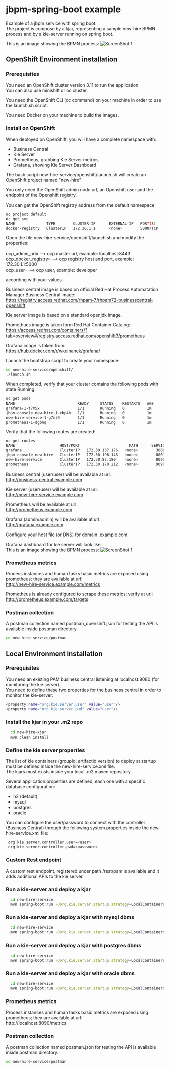 jbpm-spring-boot example
=============================

Example of a jbpm service with spring boot.<br>
The project is compose by a kjar, representing a sample new-hire BPMN process and by a kie-server running on spring boot.<br>

This is an image showing the BPMN process:
![ScreenShot 1](images/newhire.png)

## OpenShift Environment installation

### Prerequisites

You need an OpenShift cluster version 3.11 to run the application.<br>
You can also use minishift or oc cluster.

You need the OpenShift CLI (oc command) on your machine in order to use the launch.sh script.

You need Docker on your machine to build the images.

### Install on OpenShift

When deployed on OpenShift, you will have a complete namespace with:<br>
 - Business Central
 - Kie Server
 - Prometheus, grabbing Kie Server metrics
 - Grafana, showing Kie Server Dashboard

The bash script new-hire-service/openshift/launch.sh will create an OpenShift project named "new-hire"

You only need the OpenShift admin node url, an Openshift user and the endpoint of the Openshift registry.

You can get the OpenShift registry address from the default namespace:

```bash
oc project default
oc get svc
NAME              TYPE        CLUSTER-IP      EXTERNAL-IP   PORT(S)                   AGE
docker-registry   ClusterIP   172.30.1.1      <none>        5000/TCP                  59d
```

Open the file new-hire-service/openshift/launch.sh and modify the properties:<br><br>
ocp_admin_url= --> ocp master url, example: localhost:8443<br>
ocp_docker_registry= --> ocp registry host and port, example: 172.30.1.1:5000<br>
ocp_user= --> ocp user, example: developer

according with your values.

Business central image is based on official Red Hat Process Automatation Manager Business Central image:<br>
https://registry.access.redhat.com/rhpam-7/rhpam72-businesscentral-openshift

Kie server image is based on a standard openjdk image.

Promethues image is taken form Red Hat Container Catalog:<br>
https://access.redhat.com/containers/?tab=overview#/registry.access.redhat.com/openshift3/prometheus

Grafana image is taken from:<br>
https://hub.docker.com/r/wkulhanek/grafana/

Launch the bootstrap script to create your namespace:

```bash
cd new-hire-service/openshift/
./launch.sh
```

When completed, verify that your cluster contains the following pods with state Running:

```bash
oc get pods
NAME                            READY     STATUS    RESTARTS   AGE
grafana-1-t7m5x                 1/1       Running   0          1m
jbpm-console-new-hire-1-xbp4h   1/1       Running   0          1m
new-hire-service-1-g7ml9        1/1       Running   0          1m
prometheus-1-dgbnq              1/1       Running   0          1m
```

Verify that the following routes are created:

```bash
oc get routes
NAME                    HOST/PORT                      PATH      SERVICES                PORT      TERMINATION   WILDCARD
grafana                 ClusterIP   172.30.137.176   <none>        3000/TCP                              1m
jbpm-console-new-hire   ClusterIP   172.30.196.143   <none>        8001/TCP,8080/TCP,8443/TCP,8778/TCP   2m
new-hire-service        ClusterIP   172.30.87.180    <none>        8090/TCP                              1m
prometheus              ClusterIP   172.30.170.212   <none>        9090/TCP                              1m
```

Business central (user/user) will be available at url:<br>
http://business-central.example.com

Kie server (user/user) will be available at url:<br>
http://new-hire-service.example.com

Prometheus will be available at url:<br>
http://prometheus.example.com

Grafana (admin/admin) will be available at url:<br>
http://grafana.example.com

Configure your host file (or DNS) for domain .example.com.

Grafana dashboard for kie server will look like:<br>
This is an image showing the BPMN process:
![ScreenShot 1](images/kieserver.png)

### Prometheus metrics

Process instances and human tasks basic metrics are exposed using prometheus; they are available at url:<br>
http://new-hire-service.example.com/metrics

Prometheus is already configured to scrape these metrics; verify at url:<br>
http://prometheus.example.com/targets

### Postman collection

A postman collection named postman_openshift.json for testing the API is available inside postman directory.

```bash
cd new-hire-service/postman
```

## Local Environment installation

### Prerequisites

You need an existing PAM business central listening at localhost:8080 (for monitoring the kie server).<br>
You need to define these two properties for the business central in order to monitor the kie-server:
```bash
<property name="org.kie.server.user" value="user"/>
<property name="org.kie.server.pwd" value="user"/>
```

### Install the kjar in your .m2 repo

```bash
  cd new-hire-kjar
  mvn clean install
```

### Define the kie server properties

The list of kie containers (groupId, artifactId version) to deploy at startup must be defined inside the new-hire-service.xml file.<br>
The kjars must exists inside your local .m2 maven repository.

Several application.properties are defined, each one with a specific database configuration:
 - h2 (default)
 - mysql
 - postgres
 - oracle

You can configure the user/password to connect with the controller (Business Central) through the following system properties inside the new-hire-service.xml file:

```bash
 org.kie.server.controller.user=<user>
 org.kie.server.controller.pwd=<password>
```


### Custom Rest endpoint

A custom rest endpoint, registered under path /rest/pam is available and it adds additional APIs to the kie server.

### Run a kie-server and deploy a kjar

```bash
  cd new-hire-service
  mvn spring-boot:run -Dorg.kie.server.startup.strategy=LocalContainersStartupStrategy
```

### Run a kie-server and deploy a kjar with mysql dbms

```bash
  cd new-hire-service
  mvn spring-boot:run -Dorg.kie.server.startup.strategy=LocalContainersStartupStrategy -Pmysql
```

### Run a kie-server and deploy a kjar with postgres dbms

```bash
  cd new-hire-service
  mvn spring-boot:run -Dorg.kie.server.startup.strategy=LocalContainersStartupStrategy -Ppostgres
```

### Run a kie-server and deploy a kjar with oracle dbms

```bash
  cd new-hire-service
  mvn spring-boot:run -Dorg.kie.server.startup.strategy=LocalContainersStartupStrategy -Poracle
```

### Prometheus metrics

Process instances and human tasks basic metrics are exposed using prometheus; they are available at url:<br>
http://localhost:8090/metrics

### Postman collection

A postman collection named postman.json for testing the API is available inside postman directory.

```bash
cd new-hire-service/postman
```

